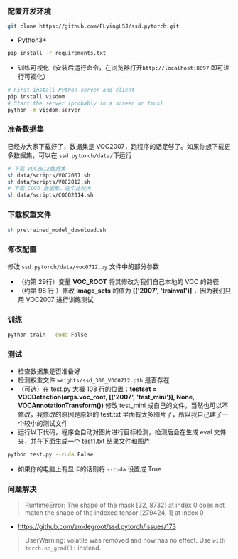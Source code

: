 ### 配置开发环境

```bash
git clone https://github.com/FLyingLSJ/ssd.pytorch.git
```

- Python3+

```bash
pip install -r requirements.txt
```

- 训练可视化（安装后运行命令，在浏览器打开`http://localhost:8097` 即可进行可视化）

```bash
# First install Python server and client
pip install visdom
# Start the server (probably in a screen or tmux)
python -m visdom.server
```

### 准备数据集

已经办大家下载好了，数据集是 VOC2007，跑程序的话足够了。如果你想下载更多数据集，可以在 `ssd.pytorch/data/`下运行

```bash
# 下载 VOC2012数据集
sh data/scripts/VOC2007.sh
sh data/scripts/VOC2012.sh
# 下载 COCO 数据集，这个比较大
sh data/scripts/COCO2014.sh
```

### 下载权重文件

```bash
sh pretrained_model_download.sh
```

### 修改配置

修改 `ssd.pytorch/data/voc0712.py` 文件中的部分参数

- （约第 29行）变量 **VOC_ROOT** 将其修改为我们自己本地的 VOC 的路径
- （约第 98 行 ）修改 **image_sets** 的值为 **[('2007', 'trainval')]** ，因为我们只用 VOC2007 进行训练测试

### 训练

```bash
python train --cuda False 
```

### 测试

- 检查数据集是否准备好
- 检测权重文件 `weights/ssd_300_VOC0712.pth` 是否存在
- （可选）在 test.py 大概 108 行的位置：**testset = VOCDetection(args.voc_root, [('2007', 'test_mini')], None, VOCAnnotationTransform())** 修改 test_mini 成自己的文件，当然也可以不修改，我修改的原因是原始的 test.txt 里面有太多图片了，所以我自己建了一个较小的测试文件
- 运行以下代码，程序会自动对图片进行目标检测，检测后会在生成 eval 文件夹，并在下面生成一个 test1.txt 结果文件和图片

```bash
python test.py --cuda False 
```

- 如果你的电脑上有显卡的话则将 `--cuda` 设置成 True

### 问题解决

> RuntimeError: The shape of the mask [32, 8732] at index 0 does not match the shape of the indexed tensor [279424, 1] at index 0

- https://github.com/amdegroot/ssd.pytorch/issues/173 

> UserWarning: volatile was removed and now has no
> effect. Use `with torch.no_grad():` instead.

